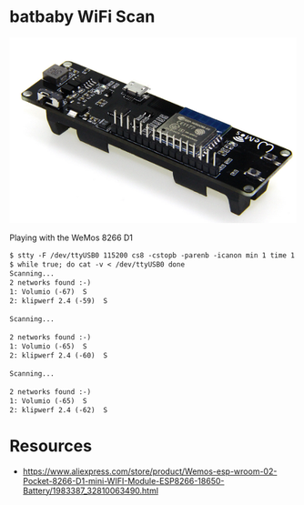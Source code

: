 # batbaby WiFi Scan

![](./pics/wemos_8266_d1.png)

Playing with the WeMos 8266 D1

```
$ stty -F /dev/ttyUSB0 115200 cs8 -cstopb -parenb -icanon min 1 time 1
$ while true; do cat -v < /dev/ttyUSB0 done
Scanning...
2 networks found :-)
1: Volumio (-67)  S
2: klipwerf 2.4 (-59)  S

Scanning...

2 networks found :-)
1: Volumio (-65)  S
2: klipwerf 2.4 (-60)  S

Scanning...

2 networks found :-)
1: Volumio (-65)  S
2: klipwerf 2.4 (-62)  S
```

# Resources

* https://www.aliexpress.com/store/product/Wemos-esp-wroom-02-Pocket-8266-D1-mini-WIFI-Module-ESP8266-18650-Battery/1983387_32810063490.html

